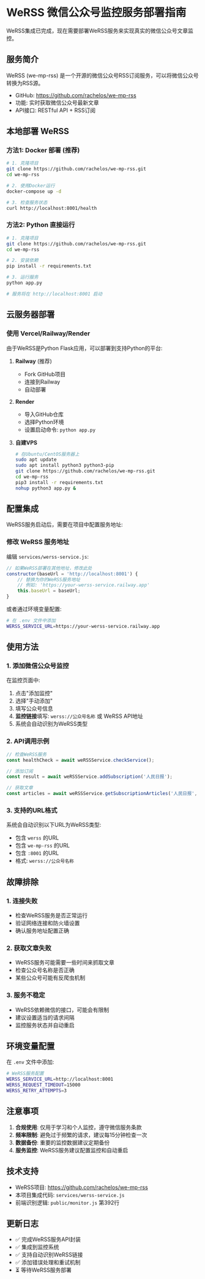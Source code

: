 # WeRSS 微信公众号监控服务部署指南

WeRSS集成已完成，现在需要部署WeRSS服务来实现真实的微信公众号文章监控。

## 服务简介

WeRSS (we-mp-rss) 是一个开源的微信公众号RSS订阅服务，可以将微信公众号转换为RSS源。

- GitHub: https://github.com/rachelos/we-mp-rss
- 功能: 实时获取微信公众号最新文章
- API接口: RESTful API + RSS订阅

## 本地部署 WeRSS

### 方法1: Docker 部署 (推荐)

```bash
# 1. 克隆项目
git clone https://github.com/rachelos/we-mp-rss.git
cd we-mp-rss

# 2. 使用Docker运行
docker-compose up -d

# 3. 检查服务状态
curl http://localhost:8001/health
```

### 方法2: Python 直接运行

```bash
# 1. 克隆项目
git clone https://github.com/rachelos/we-mp-rss.git
cd we-mp-rss

# 2. 安装依赖
pip install -r requirements.txt

# 3. 运行服务
python app.py

# 服务将在 http://localhost:8001 启动
```

## 云服务器部署

### 使用 Vercel/Railway/Render

由于WeRSS是Python Flask应用，可以部署到支持Python的平台:

1. **Railway** (推荐)
   - Fork GitHub项目
   - 连接到Railway
   - 自动部署

2. **Render**
   - 导入GitHub仓库
   - 选择Python环境
   - 设置启动命令: `python app.py`

3. **自建VPS**
   ```bash
   # 在Ubuntu/CentOS服务器上
   sudo apt update
   sudo apt install python3 python3-pip
   git clone https://github.com/rachelos/we-mp-rss.git
   cd we-mp-rss
   pip3 install -r requirements.txt
   nohup python3 app.py &
   ```

## 配置集成

WeRSS服务启动后，需要在项目中配置服务地址:

### 修改 WeRSS 服务地址

编辑 `services/werss-service.js`:

```javascript
// 如果WeRSS部署在其他地址，修改此处
constructor(baseUrl = 'http://localhost:8001') {
    // 替换为你的WeRSS服务地址
    // 例如: 'https://your-werss-service.railway.app'
    this.baseUrl = baseUrl;
}
```

或者通过环境变量配置:

```bash
# 在 .env 文件中添加
WERSS_SERVICE_URL=https://your-werss-service.railway.app
```

## 使用方法

### 1. 添加微信公众号监控

在监控页面中:

1. 点击"添加监控"
2. 选择"手动添加"
3. 填写公众号信息
4. **监控链接**填写: `werss://公众号名称` 或 WeRSS API地址
5. 系统会自动识别为WeRSS类型

### 2. API调用示例

```javascript
// 检查WeRSS服务
const healthCheck = await weRSSService.checkService();

// 添加订阅
const result = await weRSSService.addSubscription('人民日报');

// 获取文章
const articles = await weRSSService.getSubscriptionArticles('人民日报', 10);
```

### 3. 支持的URL格式

系统会自动识别以下URL为WeRSS类型:
- 包含 `werss` 的URL
- 包含 `we-mp-rss` 的URL  
- 包含 `:8001` 的URL
- 格式: `werss://公众号名称`

## 故障排除

### 1. 连接失败
- 检查WeRSS服务是否正常运行
- 验证网络连接和防火墙设置
- 确认服务地址配置正确

### 2. 获取文章失败
- WeRSS服务可能需要一些时间来抓取文章
- 检查公众号名称是否正确
- 某些公众号可能有反爬虫机制

### 3. 服务不稳定
- WeRSS依赖微信的接口，可能会有限制
- 建议设置适当的请求间隔
- 监控服务状态并自动重启

## 环境变量配置

在 `.env` 文件中添加:

```bash
# WeRSS服务配置
WERSS_SERVICE_URL=http://localhost:8001
WERSS_REQUEST_TIMEOUT=15000
WERSS_RETRY_ATTEMPTS=3
```

## 注意事项

1. **合规使用**: 仅用于学习和个人监控，遵守微信服务条款
2. **频率限制**: 避免过于频繁的请求，建议每15分钟检查一次
3. **数据备份**: 重要的监控数据建议定期备份
4. **服务监控**: WeRSS服务建议配置监控和自动重启

## 技术支持

- WeRSS项目: https://github.com/rachelos/we-mp-rss
- 本项目集成代码: `services/werss-service.js`
- 前端识别逻辑: `public/monitor.js` 第392行

## 更新日志

- ✅ 完成WeRSS服务API封装
- ✅ 集成到监控系统
- ✅ 支持自动识别WeRSS链接
- ✅ 添加错误处理和重试机制
- ⏳ 等待WeRSS服务部署